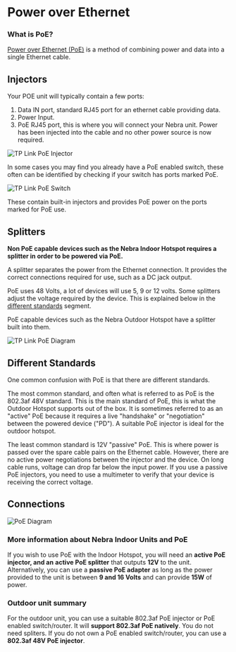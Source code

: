 # Power over Ethernet

### What is PoE?

[Power over Ethernet (PoE)](https://en.wikipedia.org/wiki/Power_over_Ethernet) is a method of combining power and data into a single Ethernet cable.

## Injectors

Your POE unit will typically contain a few ports:

1. Data IN port, standard RJ45 port for an ethernet cable providing data.
2. Power Input.
3. PoE RJ45 port, this is where you will connect your Nebra unit. Power has been injected into the cable and no other power source is now required.

![TP Link PoE Injector](../media/photos/poe/tplink-poe.jpg  ':size=800')

In some cases you may find you already have a PoE enabled switch, these often can be identified by checking if your switch has ports marked PoE.

![TP Link PoE Switch](../media/photos/poe/tplink-switch.jpg  ':size=800')

These contain built-in injectors and provides PoE power on the ports marked for PoE use.

## Splitters

**Non PoE capable devices such as the Nebra Indoor Hotspot requires a splitter in order to be powered via PoE.**

A splitter separates the power from the Ethernet connection. It provides the correct connections required for use, such as a DC jack output.

PoE uses 48 Volts, a lot of devices will use 5, 9 or 12 volts. Some splitters adjust the voltage required by the device. This is explained below in the [different standards](#different-standards) segment.

PoE capable devices such as the Nebra Outdoor Hotspot have a splitter built into them.

![TP Link PoE Diagram](../media/photos/poe/tplink-poe-diag.jpg  ':size=800')

## Different Standards

One common confusion with PoE is that there are different standards.

The most common standard, and often what is referred to as PoE is the 802.3af 48V standard. This is the main standard of PoE, this is what the Outdoor Hotspot supports out of the box. It is sometimes referred to as an "active" PoE because it requires a live "handshake" or "negotiation" between the powered device ("PD"). A suitable PoE injector is ideal for the outdoor hotspot.

The least common standard is 12V "passive" PoE. This is where power is passed over the spare cable pairs on the Ethernet cable. However, there are no active power negotiations between the injector and the device. On long cable runs, voltage can drop far below the input power. If you use a passive PoE injectors, you need to use a multimeter to verify that your device is receiving the correct voltage.

## Connections

![PoE Diagram](../media/diagrams/poe/PoE20Diagrams.png)

### More information about Nebra Indoor Units and PoE

If you wish to use PoE with the Indoor Hotspot, you will need an **active PoE injector, and an** **active PoE splitter** that outputs **12V** to the unit. Alternatively, you can use a **passive PoE adapter** as long as the power provided to the unit is between **9 and 16 Volts** and can provide **15W** of power.

### Outdoor unit summary

For the outdoor unit, you can use a suitable 802.3af PoE injector or PoE enabled switch/router. It will **support 802.3af PoE natively**. You do not need spliters. If you do not own a PoE enabled switch/router, you can use a **802.3af 48V PoE injector**. 
